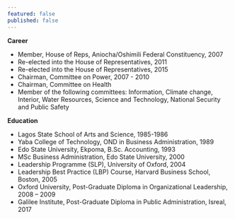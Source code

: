 ```yaml
---
featured: false
published: false
---
```

**Career**

- Member, House of Reps, Aniocha/Oshimili Federal Constituency, 2007 
- Re-elected into the House of Representatives, 2011
- Re-elected into the House of Representatives, 2015
- Chairman, Committee on Power, 2007 - 2010
- Chairman, Committee on Health
- Member of the following committees: Information, Climate change, Interior, Water Resources, Science and Technology, National Security and Public Safety

**Education**

- Lagos State School of Arts and Science, 1985-1986
- Yaba College of Technology, OND in Business Administration, 1989
- Edo State University, Ekpoma, B.Sc. Accounting, 1993
- MSc Business Administration, Edo State University, 2000
- Leadership Programme (SLP), University of Oxford, 2004
- Leadership Best Practice (LBP) Course, Harvard Business School, Boston, 2005
- Oxford University, Post-Graduate Diploma in Organizational Leadership, 2008 – 2009
- Galilee Institute, Post-Graduate Diploma in Public Administration, Isreal, 2017
